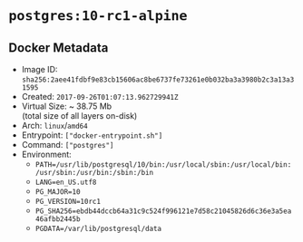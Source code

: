# `postgres:10-rc1-alpine`

## Docker Metadata

- Image ID: `sha256:2aee41fdbf9e83cb15606ac8be6737fe73261e0b032ba3a3980b2c3a13a31595`
- Created: `2017-09-26T01:07:13.962729941Z`
- Virtual Size: ~ 38.75 Mb  
  (total size of all layers on-disk)
- Arch: `linux`/`amd64`
- Entrypoint: `["docker-entrypoint.sh"]`
- Command: `["postgres"]`
- Environment:
  - `PATH=/usr/lib/postgresql/10/bin:/usr/local/sbin:/usr/local/bin:/usr/sbin:/usr/bin:/sbin:/bin`
  - `LANG=en_US.utf8`
  - `PG_MAJOR=10`
  - `PG_VERSION=10rc1`
  - `PG_SHA256=ebdb44dccb64a31c9c524f996121e7d58c21045826d6c36e3a5ea46afbb2445b`
  - `PGDATA=/var/lib/postgresql/data`
